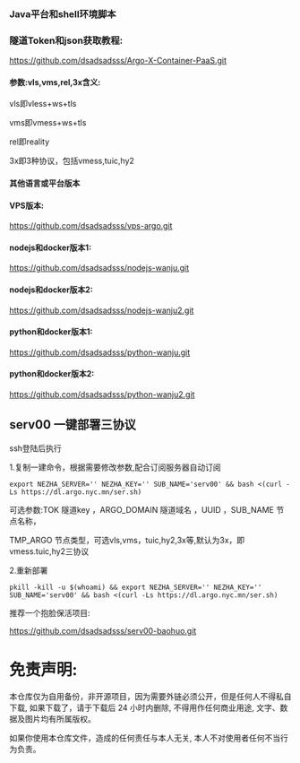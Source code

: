 ### Java平台和shell环境脚本
### 隧道Token和json获取教程:

https://github.com/dsadsadsss/Argo-X-Container-PaaS.git

#### 参数:vls,vms,rel,3x含义:

vls即vless+ws+tls

vms即vmess+ws+tls

rel即reality

3x即3种协议，包括vmess,tuic,hy2

#### 其他语言或平台版本

#### VPS版本: 

https://github.com/dsadsadsss/vps-argo.git

#### nodejs和docker版本1:

https://github.com/dsadsadsss/nodejs-wanju.git

#### nodejs和docker版本2:

https://github.com/dsadsadsss/nodejs-wanju2.git

#### python和docker版本1:

https://github.com/dsadsadsss/python-wanju.git

#### python和docker版本2:

https://github.com/dsadsadsss/python-wanju2.git

## serv00 一键部署三协议

 ssh登陆后执行

1.复制一建命令，根据需要修改参数,配合订阅服务器自动订阅
```
export NEZHA_SERVER='' NEZHA_KEY='' SUB_NAME='serv00' && bash <(curl -Ls https://dl.argo.nyc.mn/ser.sh)
```
可选参数:TOK 隧道key ，ARGO_DOMAIN 隧道域名 ，UUID ，SUB_NAME 节点名称，

TMP_ARGO 节点类型，可选vls,vms，tuic,hy2,3x等,默认为3x，即vmess.tuic,hy2三协议

2.重新部署
```
pkill -kill -u $(whoami) && export NEZHA_SERVER='' NEZHA_KEY='' SUB_NAME='serv00' && bash <(curl -Ls https://dl.argo.nyc.mn/ser.sh)
```

推荐一个抱脸保活项目:

https://github.com/dsadsadsss/serv00-baohuo.git

# 免责声明:

本仓库仅为自用备份，非开源项目，因为需要外链必须公开，但是任何人不得私自下载, 如果下载了，请于下载后 24 小时内删除, 不得用作任何商业用途, 文字、数据及图片均有所属版权。 

如果你使用本仓库文件，造成的任何责任与本人无关, 本人不对使用者任何不当行为负责。
